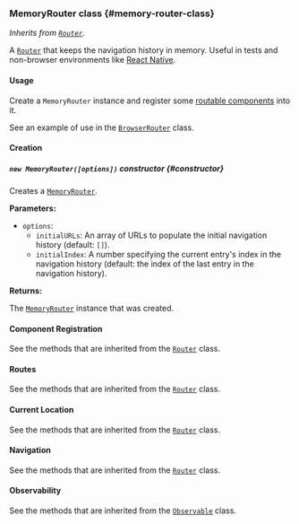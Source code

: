 ### MemoryRouter <badge type="primary">class</badge> {#memory-router-class}

*Inherits from [`Router`](https://layrjs.com/docs/v1/reference/router).*

A [`Router`](https://layrjs.com/docs/v1/reference/router) that keeps the navigation history in memory. Useful in tests and non-browser environments like [React Native](https://reactnative.dev/).

#### Usage

Create a `MemoryRouter` instance and register some [routable components](https://layrjs.com/docs/v1/reference/routable#routable-component-class) into it.

See an example of use in the [`BrowserRouter`](https://layrjs.com/docs/v1/reference/browser-router) class.

#### Creation

##### `new MemoryRouter([options])` <badge type="secondary">constructor</badge> {#constructor}

Creates a [`MemoryRouter`](https://layrjs.com/docs/v1/reference/memory-router).

**Parameters:**

* `options`:
  * `initialURLs`: An array of URLs to populate the initial navigation history (default: `[]`).
  * `initialIndex`: A number specifying the current entry's index in the navigation history (default: the index of the last entry in the navigation history).

**Returns:**

The [`MemoryRouter`](https://layrjs.com/docs/v1/reference/memory-router) instance that was created.

#### Component Registration

See the methods that are inherited from the [`Router`](https://layrjs.com/docs/v1/reference/router#component-registration) class.

#### Routes

See the methods that are inherited from the [`Router`](https://layrjs.com/docs/v1/reference/router#routes) class.

#### Current Location

See the methods that are inherited from the [`Router`](https://layrjs.com/docs/v1/reference/router#current-location) class.

#### Navigation

See the methods that are inherited from the [`Router`](https://layrjs.com/docs/v1/reference/router#navigation) class.

#### Observability

See the methods that are inherited from the [`Observable`](https://layrjs.com/docs/v1/reference/observable#observable-class) class.
